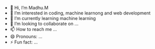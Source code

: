 - 👋 Hi, I’m Madhu.M
- 👀 I’m interested in coding, machine learnong and web development
- 🌱 I’m currently learning machine learning
- 💞️ I’m looking to collaborate on ...
- 📫 How to reach me ...
- 😄 Pronouns: ...
- ⚡ Fun fact: ...

<!---
9019969355/9019969355 is a ✨ special ✨ repository because its `README.md` (this file) appears on your GitHub profile.
You can click the Preview link to take a look at your changes.
--->
